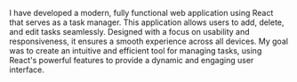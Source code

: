 I have developed a modern, fully functional web application using React that serves as a task manager. This application allows users to add, delete, and edit tasks seamlessly. Designed with a focus on usability and responsiveness, it ensures a smooth experience across all devices. My goal was to create an intuitive and efficient tool for managing tasks, using React's powerful features to provide a dynamic and engaging user interface.
